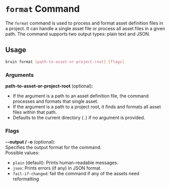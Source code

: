 # `format` Command

The `format` command is used to process and format asset definition files in a project. It can handle a single asset file or process all asset files in a given path. 
The command supports two output types: plain text and JSON.

## Usage

```bash
bruin format [path-to-asset-or-project-root] [flags]
```

### Arguments

**path-to-asset-or-project-root** (optional):
- If the argument is a path to an asset definition file, the command processes and formats that single asset.
- If the argument is a path to a project root, it finds and formats all asset files within that path.
- Defaults to the current directory (`.`) if no argument is provided.

### Flags

**--output / -o** (optional):  
Specifies the output format for the command.  
Possible values:
- `plain` (default): Prints human-readable messages.
- `json`: Prints errors (if any) in JSON format.  
- `fail-if-changed`: fail the command if any of the assets need reformatting